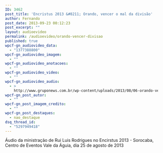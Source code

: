 ```yaml
---
ID: 3462
post_title: 'Encristus 2013 &#8211; Orando, vencer o mal da divisão'
author: Fernando
post_date: 2013-09-23 00:12:23
post_excerpt: ""
layout: audioevideo
permalink: /audioevideo/orando-vencer-divisao
published: true
wpcf-gn_audiovideo_data:
  - "1377388800"
wpcf-gn_audiovideo_imagem:
  - ""
wpcf-gn_audiovideo_anotacoes:
  - ""
wpcf-gn_audiovideo_video:
  - ""
wpcf-gn_audiovideo_audio:
  - >
    http://www.gruponews.com.br/wp-content/uploads/2013/08/06-orando-vencer-o-mal-da-divisao.mp3
wpcf-gn_post_autor:
  - ""
wpcf-gn_post_imagem_credito:
  - ""
wpcf-gn_post_destaques:
  - nao_destaque
dsq_thread_id:
  - "5297949418"
---
```

Áudio da ministração de Rui Luis Rodrigues no Encirstus 2013 - Sorocaba, Centro de Eventos Vale da Águia, dia 25 de agosto de 2013
